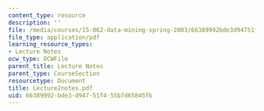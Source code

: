 ```yaml
---
content_type: resource
description: ''
file: /media/courses/15-062-data-mining-spring-2003/66389992bde3d94751f455b7d65845fb_Lecture2notes.pdf
file_type: application/pdf
learning_resource_types:
- Lecture Notes
ocw_type: OCWFile
parent_title: Lecture Notes
parent_type: CourseSection
resourcetype: Document
title: Lecture2notes.pdf
uid: 66389992-bde3-d947-51f4-55b7d65845fb
---
```

